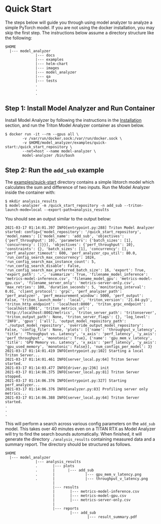 <!--
Copyright (c) 2020-2021, NVIDIA CORPORATION. All rights reserved.

Licensed under the Apache License, Version 2.0 (the "License");
you may not use this file except in compliance with the License.
You may obtain a copy of the License at

    http://www.apache.org/licenses/LICENSE-2.0

Unless required by applicable law or agreed to in writing, software
distributed under the License is distributed on an "AS IS" BASIS,
WITHOUT WARRANTIES OR CONDITIONS OF ANY KIND, either express or implied.
See the License for the specific language governing permissions and
limitations under the License.
-->

# Quick Start

The steps below will guide you through using model analyzer to analyze a simple PyTorch model. If you are not using the docker installation, you may skip the first step. The instructions below assume a directory structure like the following:

```
$HOME
  |--- model_analyzer
              |--- docs
              |--- examples
              |--- helm-chart
              |--- images
              |--- model_analyzer
              |--- qa
              |--- tests
              .
              .
              .
```

## Step 1: Install Model Analyzer and Run Container

Install Model Analyzer by following the instructions in the [Installation](./install.md) section, and run the Triton Model Analyzer container as shown below. 

```
$ docker run -it --rm --gpus all \
        -v /var/run/docker.sock:/var/run/docker.sock \
        -v $HOME/model_analyzer/examples/quick-start:/quick_start_repository \
        --net=host --name model-analyzer \
        model-analyzer /bin/bash
```

## Step 2: Run the `add_sub` example

The [examples/quick-start](../examples/quick-start) directory contains a simple libtorch model which calculates the sum and difference of two inputs. Run the Model Analyzer inside the container with:

```
$ mkdir analysis_results
$ model-analyzer -m /quick_start_repository -n add_sub --triton-launch-mode=local --export-path=analysis_results
```

You should see an output similar to the output below:

```
2021-03-17 01:14:01.397 INFO[entrypoint.py:288] Triton Model Analyzer started: config={'model_repository': '/quick_start_repository', 'model_names': [{'model_name': 'add_sub', 'objectives': {'perf_throughput': 10}, 'parameters': {'batch_sizes': [1], 'concurrency': []}}], 'objectives': {'perf_throughput': 10}, 'constraints': {}, 'batch_sizes': [1], 'concurrency': [], 'perf_analyzer_timeout': 600, 'perf_analyzer_cpu_util': 80.0, 'run_config_search_max_concurrency': 1024, 'run_config_search_max_instance_count': 5, 'run_config_search_disable': False, 'run_config_search_max_preferred_batch_size': 16, 'export': True, 'export_path': '.', 'summarize': True, 'filename_model_inference': 'metrics-model-inference.csv', 'filename_model_gpu': 'metrics-model-gpu.csv', 'filename_server_only': 'metrics-server-only.csv', 'max_retries': 100, 'duration_seconds': 5, 'monitoring_interval': 0.01, 'client_protocol': 'grpc', 'perf_analyzer_path': 'perf_analyzer', 'perf_measurement_window': 5000, 'perf_output': False, 'triton_launch_mode': 'local', 'triton_version': '21.04-py3', 'triton_http_endpoint': 'localhost:8000', 'triton_grpc_endpoint': 'localhost:8001', 'triton_metrics_url': 'http://localhost:8002/metrics', 'triton_server_path': 'tritonserver', 'triton_output_path': None, 'triton_server_flags': {}, 'log_level': 'INFO', 'gpus': ['all'], 'output_model_repository_path': './output_model_repository', 'override_output_model_repository': False, 'config_file': None, 'plots': [{'name': 'throughput_v_latency', 'title': 'Throughput vs. Latency', 'x_axis': 'perf_latency', 'y_axis': 'perf_throughput', 'monotonic': True}, {'name': 'gpu_mem_v_latency', 'title': 'GPU Memory vs. Latency', 'x_axis': 'perf_latency', 'y_axis': 'gpu_used_memory', 'monotonic': False}], 'num_configs_per_model': 3}
2021-03-17 01:14:01.419 INFO[entrypoint.py:102] Starting a local Triton Server...
2021-03-17 01:14:01.461 INFO[server_local.py:64] Triton Server started.
2021-03-17 01:14:03.477 INFO[driver.py:236] init
2021-03-17 01:14:06.375 INFO[server_local.py:81] Triton Server stopped.
2021-03-17 01:14:06.376 INFO[entrypoint.py:327] Starting perf_analyzer...
2021-03-17 01:14:06.376 INFO[analyzer.py:83] Profiling server only metrics...
2021-03-17 01:14:06.388 INFO[server_local.py:64] Triton Server started.
.
.
.
```

This will perform a search across various config parameters on the `add_sub` model. This takes over 40 minutes even on a TITAN RTX as Model Analyzer will try to find the search bounds automatically. When finished, it will generate the directory `./analysis_results` containing measured data and a summary report. The directory should be structured as follows. 

```
$HOME
  |--- model_analyzer
              |--- analysis_results
              .       |--- plots
              .       |      |--- add_sub
              .       |              |--- gpu_mem_v_latency.png
              .       |              |--- throughput_v_latency.png
                      | 
                      |--- results
                      |       |--- metrics-model-inference.csv 
                      |       |--- metrics-model-gpu.csv 
                      |       |--- metrics-server-only.csv
                      |
                      |--- reports
                              |--- add_sub
                                      |--- result_summary.pdf
```
